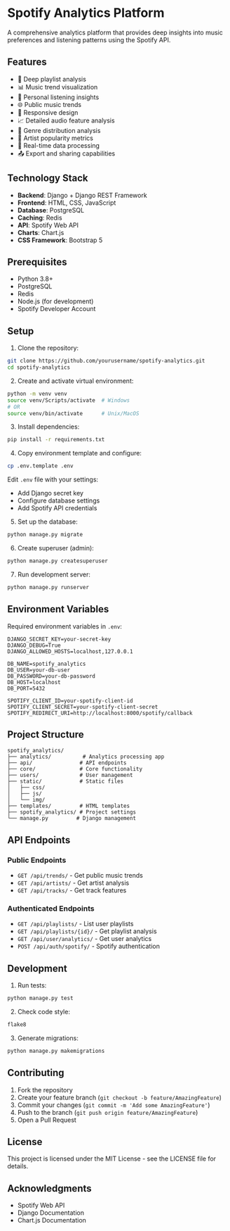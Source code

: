 # Spotify Analytics Platform

A comprehensive analytics platform that provides deep insights into music preferences and listening patterns using the Spotify API.

## Features

- 🎵 Deep playlist analysis
- 📊 Music trend visualization
- 👤 Personal listening insights 
- 🌐 Public music trends
- 📱 Responsive design
- 📈 Detailed audio feature analysis
- 🎨 Genre distribution analysis
- 🎸 Artist popularity metrics
- 🔄 Real-time data processing
- 📤 Export and sharing capabilities

## Technology Stack

- **Backend**: Django + Django REST Framework
- **Frontend**: HTML, CSS, JavaScript
- **Database**: PostgreSQL
- **Caching**: Redis
- **API**: Spotify Web API
- **Charts**: Chart.js
- **CSS Framework**: Bootstrap 5

## Prerequisites

- Python 3.8+
- PostgreSQL
- Redis
- Node.js (for development)
- Spotify Developer Account

## Setup

1. Clone the repository:
```bash
git clone https://github.com/yourusername/spotify-analytics.git
cd spotify-analytics
```

2. Create and activate virtual environment:
```bash
python -m venv venv
source venv/Scripts/activate  # Windows
# OR
source venv/bin/activate      # Unix/MacOS
```

3. Install dependencies:
```bash
pip install -r requirements.txt
```

4. Copy environment template and configure:
```bash
cp .env.template .env
```
Edit `.env` file with your settings:
- Add Django secret key
- Configure database settings
- Add Spotify API credentials

5. Set up the database:
```bash
python manage.py migrate
```

6. Create superuser (admin):
```bash
python manage.py createsuperuser
```

7. Run development server:
```bash
python manage.py runserver
```

## Environment Variables

Required environment variables in `.env`:

```
DJANGO_SECRET_KEY=your-secret-key
DJANGO_DEBUG=True
DJANGO_ALLOWED_HOSTS=localhost,127.0.0.1

DB_NAME=spotify_analytics
DB_USER=your-db-user
DB_PASSWORD=your-db-password
DB_HOST=localhost
DB_PORT=5432

SPOTIFY_CLIENT_ID=your-spotify-client-id
SPOTIFY_CLIENT_SECRET=your-spotify-client-secret
SPOTIFY_REDIRECT_URI=http://localhost:8000/spotify/callback
```

## Project Structure

```
spotify_analytics/
├── analytics/          # Analytics processing app
├── api/               # API endpoints
├── core/              # Core functionality
├── users/             # User management
├── static/            # Static files
│   ├── css/
│   ├── js/
│   └── img/
├── templates/         # HTML templates
├── spotify_analytics/ # Project settings
└── manage.py         # Django management
```

## API Endpoints

### Public Endpoints
- `GET /api/trends/` - Get public music trends
- `GET /api/artists/` - Get artist analysis
- `GET /api/tracks/` - Get track features

### Authenticated Endpoints
- `GET /api/playlists/` - List user playlists
- `GET /api/playlists/{id}/` - Get playlist analysis
- `GET /api/user/analytics/` - Get user analytics
- `POST /api/auth/spotify/` - Spotify authentication

## Development

1. Run tests:
```bash
python manage.py test
```

2. Check code style:
```bash
flake8
```

3. Generate migrations:
```bash
python manage.py makemigrations
```

## Contributing

1. Fork the repository
2. Create your feature branch (`git checkout -b feature/AmazingFeature`)
3. Commit your changes (`git commit -m 'Add some AmazingFeature'`)
4. Push to the branch (`git push origin feature/AmazingFeature`)
5. Open a Pull Request

## License

This project is licensed under the MIT License - see the LICENSE file for details.

## Acknowledgments

- Spotify Web API
- Django Documentation
- Chart.js Documentation